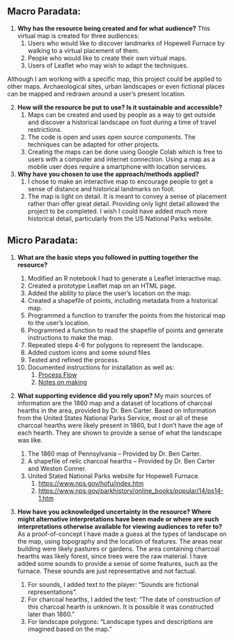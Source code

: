 ## Macro Paradata: 

1. **Why has the resource being created and for what audience?**  This virtual map is created for three audiences:
   1. Users who would like to discover landmarks of Hopewell Furnace by walking to a virtual placement of them. 
   2. People who would like to create their own virtual maps.
   3. Users of Leaflet who may wish to adapt the techniques.

Although I am working with a specific map, this project could be applied to other maps. Archaeological sites, urban landscapes or even fictional places can be mapped and redrawn around a user’s present location.

2. **How will the resource be put to use? Is it sustainable and accessible?**
   1.	Maps can be created and used by people as a way to get outside and discover a historical landscape on foot during a time of travel restrictions.
   2.	The code is open and uses open source components. The techniques can be adapted for other projects.
   3.	Creating the maps can be done using Google Colab which is free to users with a computer and internet connection. Using a map as a mobile user does require a smartphone with location services. 
3. **Why have you chosen to use the approach/methods applied?**
   1. I chose to make an interactive map to encourage people to get a sense of distance and historical landmarks on foot.
   2. The map is light on detail. It is meant to convey a sense of placement rather than offer great detail. Providing only light detail allowed the project to be completed. I wish I could have added much more historical detail, particularly from the US National Parks website.

## Micro Paradata: 
1.	**What are the basic steps you followed in putting together the resource?**
    1.	Modified an R notebook I had to generate a Leaflet interactive map.
    2.	Created a prototype Leaflet map on an HTML page.
    3.	Added the ability to place the user’s location on the map.
    4.	Created a shapefile of points, including metadata from a historical map.
    5.	Programmed a function to transfer the points from the historical map to the user’s location.
    6.	Programmed a function to read the shapefile of points and generate instructions to make the map.
    7.	Repeated steps 4-6 for polygons to represent the landscape.
    8.	Added custom icons and some sound files
    9.	Tested and refined the process.
    10.	Documented instructions for installation as well as:
        1. [Process Flow](https://jeffblackadar.github.io/sensation/map_process_flow.html)
        2. [Notes on making](https://github.com/jeffblackadar/sensation/blob/main/notes_on_making.md)

2.	**What supporting evidence did you rely upon?**
My main sources of information are the 1860 map and a dataset of locations of charcoal hearths in the area, provided by Dr. Ben Carter. Based on information from the United States National Parks Service, most or all of these charcoal hearths were likely present in 1860, but I don’t have the age of each hearth. They are shown to provide a sense of what the landscape was like.
    1. The 1860 map of Pennsylvania – Provided by Dr. Ben Carter.
    2.	A shapefile of relic charcoal hearths – Provided by Dr. Ben Carter and Weston Conner.
    3.	United Stated National Parks website for Hopewell Furnace.
        1.	https://www.nps.gov/hofu/index.htm
        2.	https://www.nps.gov/parkhistory/online_books/popular/14/ps14-1.htm

3.	**How have you acknowledged uncertainty in the resource? Where might alternative interpretations have been made or where are such interpretations otherwise available for viewing audiences to refer to?** As a proof-of-concept I have made a guess at the types of landscape on the map, using topography and the location of features.  The areas near building were likely pastures or gardens.  The area containing charcoal hearths was likely forest, since trees were the raw material.
I have added some sounds to provide a sense of some features, such as the furnace.  These sounds are just representative and not factual.
    1.	For sounds, I added text to the player: “Sounds are fictional representations”.
    2.	For charcoal hearths, I added the text: “The date of construction of this charcoal hearth is unknown. It is possible it was constructed later than 1860.”
    3.	For landscape polygons: “Landscape types and descriptions are imagined based on the map.”
